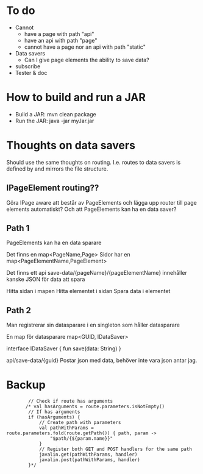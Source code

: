 
# To do
- Cannot 
  - have a page with path "api"
  - have an api with path "page"
  - cannot have a page nor an api with path "static"
- Data savers
  - Can I give page elements the ability to save data? 
- subscribe
- Tester & doc

# How to build and run a JAR
- Build a JAR: mvn clean package 
- Run the JAR: java -jar myJar.jar


# Thoughts on data savers
Should use the same thoughts on routing. I.e. routes to data savers
is defined by and mirrors the file structure.

## IPageElement routing??
Göra IPage aware att består av PageElements och lägga upp router till page elements automatiskt?
Och att PageElements kan ha en data saver?

## Path 1
PageElements kan ha en data sparare

Det finns en map<PageName,Page>
Sidor har en map<PageElementName,PageElement>

Det finns ett api save-data/{pageName}/{pageElementName}
innehåller kanske JSON för data att spara

Hitta sidan i mapen
Hitta elementet i sidan
Spara data i elementet


## Path 2

Man registrerar sin datasparare i en singleton som håller datasparare

En map för datasparare
map<GUID, IDataSaver>

interface IDataSaver {
fun save(data: String)
}

api/save-data/{guid}
Postar json med data, behöver inte vara json antar jag.



# Backup
            // Check if route has arguments
           /* val hasArguments = route.parameters.isNotEmpty()
            // If has arguments
            if (hasArguments) {
                // Create path with parameters
                val pathWithParams = route.parameters.fold(route.getPath()) { path, param ->
                    "$path/{${param.name}}"
                }
                // Register both GET and POST handlers for the same path
                javalin.get(pathWithParams, handler)
                javalin.post(pathWithParams, handler)
            }*/